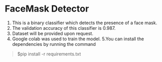 # FaceMask Detector 
1. This is a binary classifier which detects the presence of a face mask.
2. The validation accuracy of this classifier is 0.987.
3. Dataset will be provided upon request.
4. Google colab was used to train the model.
5.You can install the dependencies by running the command
> $pip install -r requirements.txt

